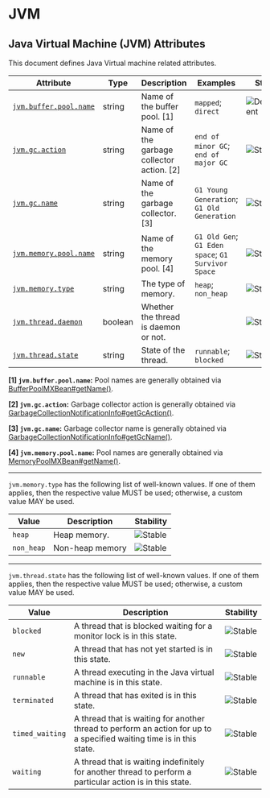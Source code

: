 <!-- NOTE: THIS FILE IS AUTOGENERATED. DO NOT EDIT BY HAND. -->
<!-- see templates/registry/markdown/attribute_namespace.md.j2 -->

# JVM

## Java Virtual Machine (JVM) Attributes

This document defines Java Virtual machine related attributes.

| Attribute | Type | Description | Examples | Stability |
|---|---|---|---|---|
| <a id="jvm-buffer-pool-name" href="#jvm-buffer-pool-name">`jvm.buffer.pool.name`</a> | string | Name of the buffer pool. [1] | `mapped`; `direct` | ![Development](https://img.shields.io/badge/-development-blue) |
| <a id="jvm-gc-action" href="#jvm-gc-action">`jvm.gc.action`</a> | string | Name of the garbage collector action. [2] | `end of minor GC`; `end of major GC` | ![Stable](https://img.shields.io/badge/-stable-lightgreen) |
| <a id="jvm-gc-name" href="#jvm-gc-name">`jvm.gc.name`</a> | string | Name of the garbage collector. [3] | `G1 Young Generation`; `G1 Old Generation` | ![Stable](https://img.shields.io/badge/-stable-lightgreen) |
| <a id="jvm-memory-pool-name" href="#jvm-memory-pool-name">`jvm.memory.pool.name`</a> | string | Name of the memory pool. [4] | `G1 Old Gen`; `G1 Eden space`; `G1 Survivor Space` | ![Stable](https://img.shields.io/badge/-stable-lightgreen) |
| <a id="jvm-memory-type" href="#jvm-memory-type">`jvm.memory.type`</a> | string | The type of memory. | `heap`; `non_heap` | ![Stable](https://img.shields.io/badge/-stable-lightgreen) |
| <a id="jvm-thread-daemon" href="#jvm-thread-daemon">`jvm.thread.daemon`</a> | boolean | Whether the thread is daemon or not. |  | ![Stable](https://img.shields.io/badge/-stable-lightgreen) |
| <a id="jvm-thread-state" href="#jvm-thread-state">`jvm.thread.state`</a> | string | State of the thread. | `runnable`; `blocked` | ![Stable](https://img.shields.io/badge/-stable-lightgreen) |

**[1] `jvm.buffer.pool.name`:** Pool names are generally obtained via [BufferPoolMXBean#getName()](https://docs.oracle.com/en/java/javase/11/docs/api/java.management/java/lang/management/BufferPoolMXBean.html#getName()).

**[2] `jvm.gc.action`:** Garbage collector action is generally obtained via [GarbageCollectionNotificationInfo#getGcAction()](https://docs.oracle.com/en/java/javase/11/docs/api/jdk.management/com/sun/management/GarbageCollectionNotificationInfo.html#getGcAction()).

**[3] `jvm.gc.name`:** Garbage collector name is generally obtained via [GarbageCollectionNotificationInfo#getGcName()](https://docs.oracle.com/en/java/javase/11/docs/api/jdk.management/com/sun/management/GarbageCollectionNotificationInfo.html#getGcName()).

**[4] `jvm.memory.pool.name`:** Pool names are generally obtained via [MemoryPoolMXBean#getName()](https://docs.oracle.com/en/java/javase/11/docs/api/java.management/java/lang/management/MemoryPoolMXBean.html#getName()).

---

`jvm.memory.type` has the following list of well-known values. If one of them applies, then the respective value MUST be used; otherwise, a custom value MAY be used.

| Value  | Description | Stability |
|---|---|---|
| `heap` | Heap memory. | ![Stable](https://img.shields.io/badge/-stable-lightgreen) |
| `non_heap` | Non-heap memory | ![Stable](https://img.shields.io/badge/-stable-lightgreen) |

---

`jvm.thread.state` has the following list of well-known values. If one of them applies, then the respective value MUST be used; otherwise, a custom value MAY be used.

| Value  | Description | Stability |
|---|---|---|
| `blocked` | A thread that is blocked waiting for a monitor lock is in this state. | ![Stable](https://img.shields.io/badge/-stable-lightgreen) |
| `new` | A thread that has not yet started is in this state. | ![Stable](https://img.shields.io/badge/-stable-lightgreen) |
| `runnable` | A thread executing in the Java virtual machine is in this state. | ![Stable](https://img.shields.io/badge/-stable-lightgreen) |
| `terminated` | A thread that has exited is in this state. | ![Stable](https://img.shields.io/badge/-stable-lightgreen) |
| `timed_waiting` | A thread that is waiting for another thread to perform an action for up to a specified waiting time is in this state. | ![Stable](https://img.shields.io/badge/-stable-lightgreen) |
| `waiting` | A thread that is waiting indefinitely for another thread to perform a particular action is in this state. | ![Stable](https://img.shields.io/badge/-stable-lightgreen) |
